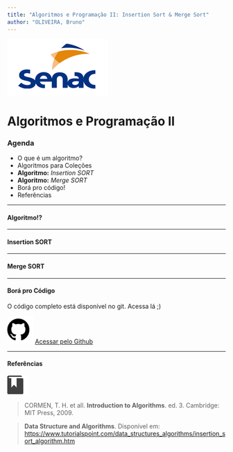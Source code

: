 ```yaml
---
title: "Algoritmos e Programação II: Insertion Sort & Merge Sort"
author: "OLIVEIRA, Bruno"
---
```


![](Assets/senac.png)

# Algoritmos e Programação II

### Agenda
- O que é um algoritmo?
- Algoritmos para Coleções
- **Algoritmo:** *Insertion SORT*
- **Algoritmo:** *Merge SORT*
- Borá pro código!
- Referências

---
#### Algoritmo!?



---
#### Insertion SORT


---
#### Merge SORT




---
#### Borá pro Código

O código completo está disponível no git. Acessa lá ;)

![github](Assets/github.png) 
[Acessar pelo Github](https://github.com/BrunoOliveiraSP)


---
#### Referências

![referencias](Assets/references.png)

> CORMEN, T. H. et all. **Introduction to Algorithms**. ed. 3. Cambridge: MIT Press, 2009.

> **Data Structure and Algorithms**. Disponível em: <https://www.tutorialspoint.com/data_structures_algorithms/insertion_sort_algorithm.htm>




